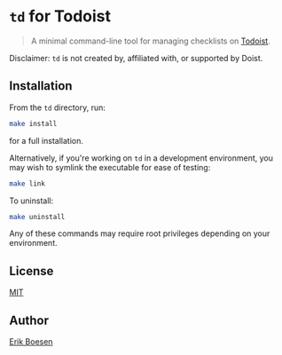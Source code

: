 # `td` for Todoist
> A minimal command-line tool for managing checklists on [Todoist](https://todoist.com).

Disclaimer: `td` is not created by, affiliated with, or supported by Doist.

## Installation
From the `td` directory, run:
```sh
make install
```
for a full installation.

Alternatively, if you're working on `td` in a development environment, you may wish to symlink the executable for ease of testing:
```sh
make link
```
To uninstall:
```sh
make uninstall
```
Any of these commands may require root privileges depending on your environment.

## License
[MIT](LICENSE)

## Author
[Erik Boesen](https://github.com/ErikBoesen)
